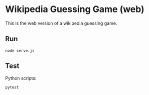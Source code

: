 # Wikipedia Guessing Game (web)

This is the web version of a wikipedia guessing game.

## Run

```shell
node serve.js
```

## Test

Python scripts:
```shell
pytest
```
